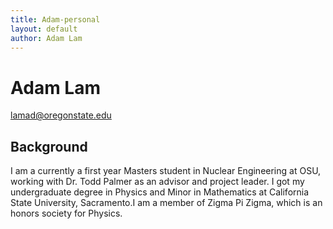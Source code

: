 ```yaml
---
title: Adam-personal
layout: default
author: Adam Lam
---
```

Adam Lam
================================

lamad@oregonstate.edu

## Background

I am a currently a first year Masters student in Nuclear Engineering at OSU, working with Dr. Todd Palmer as an advisor and project leader. I got my undergraduate degree in Physics and Minor in Mathematics at California State University, Sacramento.I am a member of Zigma Pi Zigma, which is an honors society for Physics.
